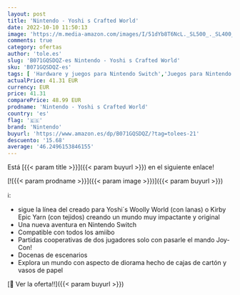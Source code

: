 ```yaml
---
layout: post
title: 'Nintendo - Yoshi s Crafted World'
date: 2022-10-10 11:50:13
image: 'https://m.media-amazon.com/images/I/51dYb8T6NcL._SL500_._SL400_.jpg'
comments: true
category: ofertas
author: 'tole.es'
slug: 'B071GQSDQZ-es Nintendo - Yoshi s Crafted World'
sku: 'B071GQSDQZ-es'
tags: [ 'Hardware y juegos para Nintendo Switch','Juegos para Nintendo Switch','Videojuegos','nintendo','🇪🇸', ]
actualPrice: 41.31 EUR
currency: EUR
price: 41.31
comparePrice: 48.99 EUR
prodname: 'Nintendo - Yoshi s Crafted World'
country: 'es'
flag: '🇪🇸'
brand: 'Nintendo'
buyurl: 'https://www.amazon.es/dp/B071GQSDQZ/?tag=tolees-21'
descuento: '15.68'
average: '46.2496153846155'
---
```


Está [{{< param title >}}]({{< param buyurl >}}) en el siguiente enlace!

[![{{< param prodname >}}]({{< param image >}})]({{< param buyurl >}})

ℹ️:

- sigue la línea del creado para Yoshi´s Woolly World (con lanas) o Kirby Epic Yarn (con tejidos) creando un mundo muy impactante y original
- Una nueva aventura en Nintendo Switch
- Compatible con todos los amiibo
- Partidas cooperativas de dos jugadores solo con pasarle el mando Joy-Con!
- Docenas de escenarios
- Explora un mundo con aspecto de diorama hecho de cajas de cartón y vasos de papel

[🛒 Ver la oferta!!]({{< param buyurl >}})

